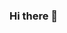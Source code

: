 ### Hi there 👋

<!--
**alecxanderBlade/alecxanderBlade** is a ✨ _special_ ✨ repository because its `README.md` (this file) appears on your GitHub profile.

Here are some ideas to get you started:

- 🔭 I’m currently working on an app that monitors security of a specific job that is about youtube ads. But my clients have gone silent and I have not continued it ever since.
- 🌱 I’m currently learning computer science at West Visayas State University located at Iloilo City.
- 👯 I’m looking to collaborate on anyone who would like to make interesting software.
- 🤔 I’m looking for someone who is qualified in the tech field to assess my technical knowledge.
- 📫 How to reach me: Email->alecxanderandaya6@gmail.com, FB->Alecxander Andaya
- ⚡ Fun fact: I am half Syrian.
     Check out a video that I made to portray what my passion is and why I chose to pursue Computer Science ->https://www.youtube.com/watch?v=gn6XIyN6vbA&t=5s .
--> 
